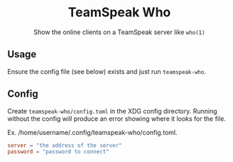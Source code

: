 <div align="center">
  <h1>TeamSpeak Who</h1>
  Show the online clients on a TeamSpeak server like <code>who(1)</code>
</div>

## Usage

Ensure the config file (see below) exists and just run `teamspeak-who`.

## Config

Create `teamspeak-who/config.toml` in the XDG config directory. Running without
the config will produce an error showing where it looks for the file.

Ex. /home/username/.config/teamspeak-who/config.toml.

```toml
server = "the address of the server"
password = "password to connect"
```
